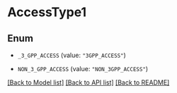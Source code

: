 # AccessType1

## Enum


* `_3_GPP_ACCESS` (value: `"3GPP_ACCESS"`)

* `NON_3_GPP_ACCESS` (value: `"NON_3GPP_ACCESS"`)


[[Back to Model list]](../README.md#documentation-for-models) [[Back to API list]](../README.md#documentation-for-api-endpoints) [[Back to README]](../README.md)


